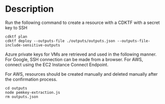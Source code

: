 # Description

Run the following command to create a resource with a CDKTF with a secret key to SSH

```
cdktf plan
cdktf deploy --outputs-file ./outputs/outputs.json --outputs-file-include-sensitive-outputs
```

Azure private keys for VMs are retrieved and used in the following manner.
For Google, SSH connection can be made from a browser. For AWS, connect using the EC2 Instance Connect Endpoint.

For AWS, resources should be created manually and deleted manually after the confirmation process.

```
cd outputs
node pemkey-extraction.js
rm outputs.json
```
